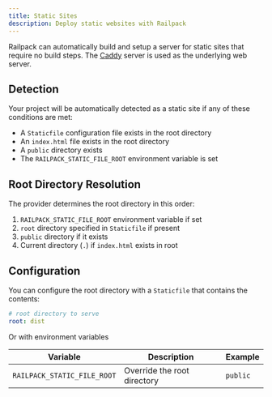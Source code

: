 ```yaml
---
title: Static Sites
description: Deploy static websites with Railpack
---
```


Railpack can automatically build and setup a server for static sites that
require no build steps. The [Caddy](https://caddyserver.com/) server is used as
the underlying web server.

## Detection

Your project will be automatically detected as a static site if any of these conditions are met:

- A `Staticfile` configuration file exists in the root directory
- An `index.html` file exists in the root directory
- A `public` directory exists
- The `RAILPACK_STATIC_FILE_ROOT` environment variable is set

## Root Directory Resolution

The provider determines the root directory in this order:

1. `RAILPACK_STATIC_FILE_ROOT` environment variable if set
2. `root` directory specified in `Staticfile` if present
3. `public` directory if it exists
4. Current directory (`.`) if `index.html` exists in root

## Configuration

You can configure the root directory with a `Staticfile` that contains the contents:

```yaml
# root directory to serve
root: dist
```

Or with environment variables

| Variable                    | Description                 | Example  |
| --------------------------- | --------------------------- | -------- |
| `RAILPACK_STATIC_FILE_ROOT` | Override the root directory | `public` |
